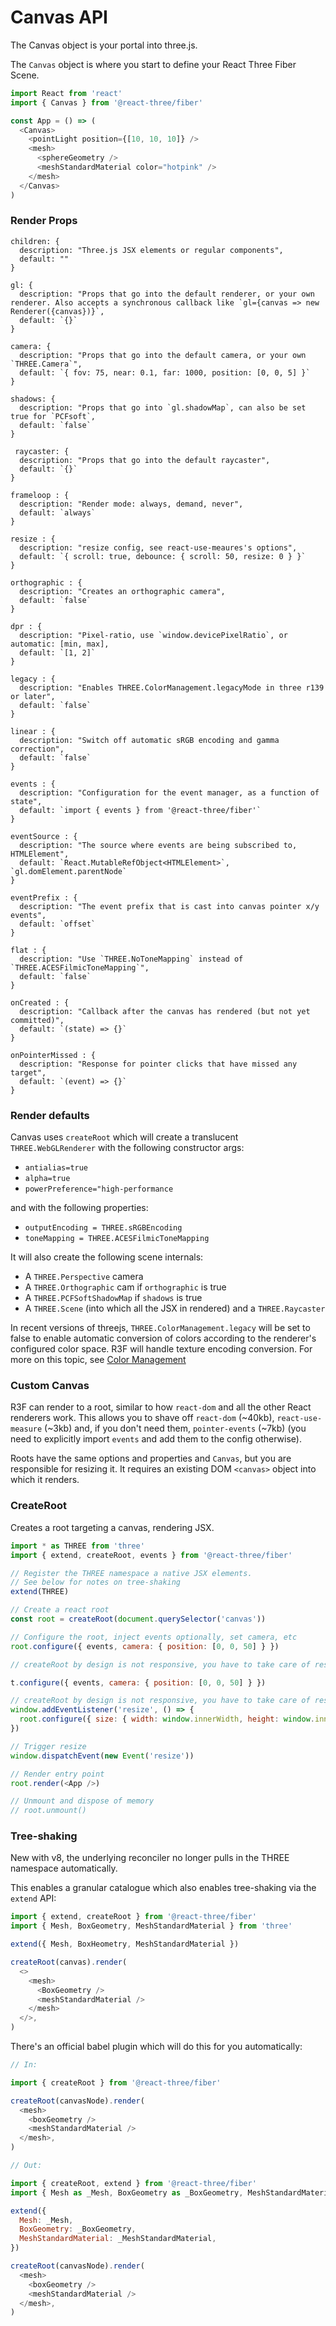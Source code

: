 # Canvas API

The Canvas object is your portal into three.js.

The `Canvas` object is where you start to define your React Three Fiber
Scene.

```javascript
import React from 'react'
import { Canvas } from '@react-three/fiber'

const App = () => (
  <Canvas>
    <pointLight position={[10, 10, 10]} />
    <mesh>
      <sphereGeometry />
      <meshStandardMaterial color="hotpink" />
    </mesh>
  </Canvas>
)
```

### Render Props

```
children: {
  description: "Three.js JSX elements or regular components",
  default: ""
}
```

```
gl: {
  description: "Props that go into the default renderer, or your own renderer. Also accepts a synchronous callback like `gl={canvas => new Renderer({canvas})}`,
  default: `{}`
}
```

```
camera: {
  description: "Props that go into the default camera, or your own `THREE.Camera`",
  default: `{ fov: 75, near: 0.1, far: 1000, position: [0, 0, 5] }`
}
```

```
shadows: {
  description: "Props that go into `gl.shadowMap`, can also be set true for `PCFsoft`,
  default: `false`
}
```

```
 raycaster: {
  description: "Props that go into the default raycaster",
  default: `{}`
}
```

```
frameloop : {
  description: "Render mode: always, demand, never",
  default: `always`
}
```

```
resize : {
  description: "resize config, see react-use-meaures's options",
  default: `{ scroll: true, debounce: { scroll: 50, resize: 0 } }`
}
```

```
orthographic : {
  description: "Creates an orthographic camera",
  default: `false`
}
```

```
dpr : {
  description: "Pixel-ratio, use `window.devicePixelRatio`, or automatic: [min, max],
  default: `[1, 2]`
}
```

```
legacy : {
  description: "Enables THREE.ColorManagement.legacyMode in three r139 or later",
  default: `false`
}
```

```
linear : {
  description: "Switch off automatic sRGB encoding and gamma correction",
  default: `false`
}
```

```
events : {
  description: "Configuration for the event manager, as a function of state",
  default: `import { events } from '@react-three/fiber'`
}
```

```
eventSource : {
  description: "The source where events are being subscribed to, HTMLElement",
  default: `React.MutableRefObject<HTMLElement>`, `gl.domElement.parentNode`
}
```

```
eventPrefix : {
  description: "The event prefix that is cast into canvas pointer x/y events",
  default: `offset`
}
```

```
flat : {
  description: "Use `THREE.NoToneMapping` instead of `THREE.ACESFilmicToneMapping`",
  default: `false`
}
```

```
onCreated : {
  description: "Callback after the canvas has rendered (but not yet committed)",
  default: `(state) => {}`
}
```

```
onPointerMissed : {
  description: "Response for pointer clicks that have missed any target",
  default: `(event) => {}`
}
```

### Render defaults

Canvas uses `createRoot` which will create a translucent `THREE.WebGLRenderer` with the following constructor args:

* `antialias=true`
* `alpha=true`
* `powerPreference="high-performance`

and with the following properties:

* `outputEncoding = THREE.sRGBEncoding`
* `toneMapping = THREE.ACESFilmicToneMapping`

It will also create the following scene internals:

* A `THREE.Perspective` camera
* A `THREE.Orthographic` cam if `orthographic` is true
* A `THREE.PCFSoftShadowMap` if `shadows` is true
* A `THREE.Scene` (into which all the JSX in rendered) and a `THREE.Raycaster`

In recent versions of threejs, `THREE.ColorManagement.legacy` will be set to false to enable automatic conversion of colors according to the renderer's configured color space. R3F will handle texture encoding conversion. For more on this topic, see [Color Management](https://threejs.org/docs/#manual/en/introduction/Color-management)

### Custom Canvas

R3F can render to a root, similar to how `react-dom` and all the other React renderers work. This allows you to shave off `react-dom` (~40kb), `react-use-measure` (~3kb) and, if you don't need them, `pointer-events` (~7kb) (you need to explicitly import `events` and add them to the config otherwise).

Roots have the same options and properties and `Canvas`, but you are responsible for resizing it. It requires an existing DOM `<canvas>` object into which it renders.

### CreateRoot

Creates a root targeting a canvas, rendering JSX.

```javascript
import * as THREE from 'three'
import { extend, createRoot, events } from '@react-three/fiber'

// Register the THREE namespace a native JSX elements.
// See below for notes on tree-shaking
extend(THREE)

// Create a react root
const root = createRoot(document.querySelector('canvas'))

// Configure the root, inject events optionally, set camera, etc
root.configure({ events, camera: { position: [0, 0, 50] } })

// createRoot by design is not responsive, you have to take care of resize youself

t.configure({ events, camera: { position: [0, 0, 50] } })

// createRoot by design is not responsive, you have to take care of resize yourself
window.addEventListener('resize', () => {
  root.configure({ size: { width: window.innerWidth, height: window.innerHeight } })
})

// Trigger resize
window.dispatchEvent(new Event('resize'))

// Render entry point
root.render(<App />)

// Unmount and dispose of memory
// root.unmount()
```

### Tree-shaking

New with v8, the underlying reconciler no longer pulls in the THREE namespace automatically.

This enables a granular catalogue which also enables tree-shaking via the `extend` API:

```javascript
import { extend, createRoot } from '@react-three/fiber'
import { Mesh, BoxGeometry, MeshStandardMaterial } from 'three'

extend({ Mesh, BoxHeometry, MeshStandardMaterial })

createRoot(canvas).render(
  <>
    <mesh>
      <BoxGeometry />
      <meshStandardMaterial />
    </mesh>
  </>,
)
```

There's an official babel plugin which will do this for you automatically:

```javascript
// In:

import { createRoot } from '@react-three/fiber'

createRoot(canvasNode).render(
  <mesh>
    <boxGeometry />
    <meshStandardMaterial />
  </mesh>,
)

// Out:

import { createRoot, extend } from '@react-three/fiber'
import { Mesh as _Mesh, BoxGeometry as _BoxGeometry, MeshStandardMaterial as _MeshStandardMaterial } from 'three'

extend({
  Mesh: _Mesh,
  BoxGeometry: _BoxGeometry,
  MeshStandardMaterial: _MeshStandardMaterial,
})

createRoot(canvasNode).render(
  <mesh>
    <boxGeometry />
    <meshStandardMaterial />
  </mesh>,
)
```

